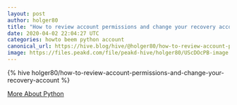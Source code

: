 ```yaml
---
layout: post
author: holger80
title: "How to review account permissions and change your recovery account"
date: 2020-04-02 22:04:27 UTC
categories: howto beem python account
canonical_url: https://hive.blog/hive/@holger80/how-to-review-account-permissions-and-change-your-recovery-account
image: https://files.peakd.com/file/peakd-hive/holger80/UScDOcPB-image.png
---
```

{% hive holger80/how-to-review-account-permissions-and-change-your-recovery-account %}

[More About Python](/python)
